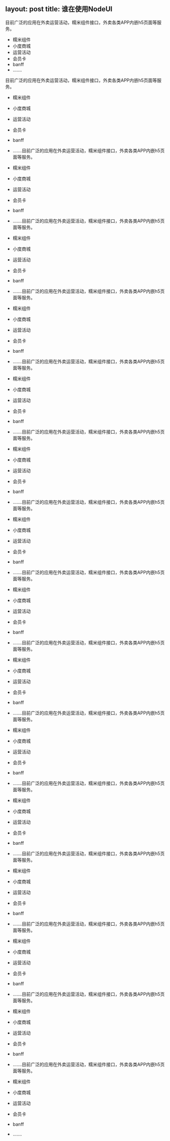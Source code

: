 layout: post
title: 谁在使用NodeUI
---

目前广泛的应用在外卖运营活动，糯米组件接口，外卖各类APP内嵌h5页面等服务。

- 糯米组件
- 小度商城
- 运营活动
- 会员卡
- banff
- .......



目前广泛的应用在外卖运营活动，糯米组件接口，外卖各类APP内嵌h5页面等服务。

- 糯米组件
- 小度商城
- 运营活动
- 会员卡
- banff
- .......目前广泛的应用在外卖运营活动，糯米组件接口，外卖各类APP内嵌h5页面等服务。

- 糯米组件
- 小度商城
- 运营活动
- 会员卡
- banff
- .......目前广泛的应用在外卖运营活动，糯米组件接口，外卖各类APP内嵌h5页面等服务。

- 糯米组件
- 小度商城
- 运营活动
- 会员卡
- banff
- .......目前广泛的应用在外卖运营活动，糯米组件接口，外卖各类APP内嵌h5页面等服务。

- 糯米组件
- 小度商城
- 运营活动
- 会员卡
- banff
- .......目前广泛的应用在外卖运营活动，糯米组件接口，外卖各类APP内嵌h5页面等服务。

- 糯米组件
- 小度商城
- 运营活动
- 会员卡
- banff
- .......目前广泛的应用在外卖运营活动，糯米组件接口，外卖各类APP内嵌h5页面等服务。

- 糯米组件
- 小度商城
- 运营活动
- 会员卡
- banff
- .......目前广泛的应用在外卖运营活动，糯米组件接口，外卖各类APP内嵌h5页面等服务。

- 糯米组件
- 小度商城
- 运营活动
- 会员卡
- banff
- .......目前广泛的应用在外卖运营活动，糯米组件接口，外卖各类APP内嵌h5页面等服务。

- 糯米组件
- 小度商城
- 运营活动
- 会员卡
- banff
- .......目前广泛的应用在外卖运营活动，糯米组件接口，外卖各类APP内嵌h5页面等服务。

- 糯米组件
- 小度商城
- 运营活动
- 会员卡
- banff
- .......目前广泛的应用在外卖运营活动，糯米组件接口，外卖各类APP内嵌h5页面等服务。

- 糯米组件
- 小度商城
- 运营活动
- 会员卡
- banff
- .......目前广泛的应用在外卖运营活动，糯米组件接口，外卖各类APP内嵌h5页面等服务。

- 糯米组件
- 小度商城
- 运营活动
- 会员卡
- banff
- .......目前广泛的应用在外卖运营活动，糯米组件接口，外卖各类APP内嵌h5页面等服务。

- 糯米组件
- 小度商城
- 运营活动
- 会员卡
- banff
- .......目前广泛的应用在外卖运营活动，糯米组件接口，外卖各类APP内嵌h5页面等服务。

- 糯米组件
- 小度商城
- 运营活动
- 会员卡
- banff
- .......目前广泛的应用在外卖运营活动，糯米组件接口，外卖各类APP内嵌h5页面等服务。

- 糯米组件
- 小度商城
- 运营活动
- 会员卡
- banff
- .......目前广泛的应用在外卖运营活动，糯米组件接口，外卖各类APP内嵌h5页面等服务。

- 糯米组件
- 小度商城
- 运营活动
- 会员卡
- banff
- .......